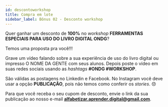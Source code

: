 ```yaml
---
id: descontoworkshop
title: Compra em lote
sidebar_label: Bônus 02 - Desconto workshop
---
```

Quer ganhar um desconto de **100%** no *workshop* **FERRAMENTAS ESPECIAIS PARA USO DO LIVRO DIGITAL ONDG**?

Temos uma proposta pra você!!! 

Grave um vídeo falando sobre a sua experiência de uso do livro digital ou impresso O NOME DA GENTE com seus alunos.
Depois poste o vídeo em suas redes sociais usando as *hashtags* **#ONDG #WORKSHOP**.

São válidas as postagens no Linkedin e Facebook. No Instagram você deve usar a opção **PUBLICAÇÃO**, 
pois não temos como conferir os *stories*. 😞 

Para que você receba o seu cupom de desconto, envie o link da sua publicação ao nosso e-mail **alfabetizar.aprender.digital@gmail.com**.
